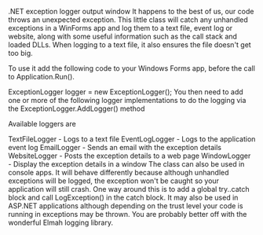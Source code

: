 .NET exception logger output window
It happens to the best of us, our code throws an unexpected exception. This little class will catch any unhandled exceptions in a WinForms app and log them to a text file, event log or website, along with some useful information such as the call stack and loaded DLLs. When logging to a text file, it also ensures the file doesn't get too big.

To use it add the following code to your Windows Forms app, before the call to Application.Run().

ExceptionLogger logger = new ExceptionLogger();
You then need to add one or more of the following logger implementations to do the logging via the ExceptionLogger.AddLogger() method

Available loggers are

TextFileLogger - Logs to a text file
EventLogLogger - Logs to the application event log
EmailLogger - Sends an email with the exception details
WebsiteLogger - Posts the exception details to a web page
WindowLogger - Display the exception details in a window
The class can also be used in console apps. It will behave differently because although unhandled exceptions will be logged, the exception won't be caught so your application will still crash. One way around this is to add a global try..catch block and call LogException() in the catch block. It may also be used in ASP.NET applications although depending on the trust level your code is running in exceptions may be thrown. You are probably better off with the wonderful Elmah logging library.
